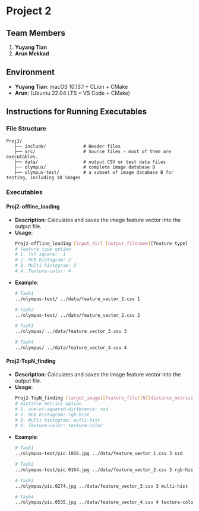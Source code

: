 # Project 2

## Team Members
1. **Yuyang Tian**
2. **Arun Mekkad**

## Environment
- **Yuyang Tian**: macOS 10.13.1 + CLion + CMake
- **Arun**: (Ubuntu 22.04 LTS + VS Code + CMake)

## Instructions for Running Executables

### File Structure
  ```
  Proj2/
     ├── include/              # Header files
     ├── src/                  # Source files - most of them are executables.
     ├── data/                 # output CSV or test data files
     ├── olympus/              # complete image database B
     ├── olympus-test/         # a subset of image database B for testing, including 18 images
  ```



### Executables
#### **Proj2-offline_loading**

- **Description**: Calculates and saves the image feature vector into the output file.
- **Usage**:
  ```bash
  Proj2-offline_loading [input_dir] [output_filename][feature type]
  # feature type option
  # 1. 7x7 square:  1
  # 2. RGB histogram: 2
  # 3. Multi histogram: 3
  # 4. Texture-color: 4
  ```
- **Example**:
  ```bash
  # Task1
  ../olympus-test/ ../data/feature_vector_1.csv 1

  # Task2
  ../olympus-test/ ../data/feature_vector_2.csv 2

  # Task3
  ../olympus/ ../data/feature_vector_3.csv 3

  # Task4
  ../olympus/ ../data/feature_vector_4.csv 4

#### **Proj2-TopN_finding**

- **Description**: Calculates and saves the image feature vector into the output file.
- **Usage**:
  ```bash
  Proj2-TopN_finding [target_image][feature_file][N][distance_metrics]
  # distance metrics option
  # 1. sum-of-squared-difference: ssd
  # 2. RGB histogram: rgb-hist
  # 3. Multi histogram: multi-hist
  # 4. Texture-color: texture-color
  ```
- **Example**:
  ```bash
  # Task1
  ../olympus-test/pic.1016.jpg ../data/feature_vector_1.csv 3 ssd

  # Task2
  ../olympus-test/pic.0164.jpg ../data/feature_vector_2.csv 3 rgb-hist

  # Task3
  ../olympus/pic.0274.jpg ../data/feature_vector_3.csv 3 multi-hist
  
  # Task4
  ../olympus/pic.0535.jpg ../data/feature_vector_4.csv 4 texture-color

 